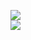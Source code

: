 [![](https://img.shields.io/badge/Made%20With-Github%20Spray-lightgrey.svg?style=for-the-badge&logo=github)](https://github.com/Annihil/github-spray#2643)  
[![](https://i.imgur.com/2DrTn0Z.gif)](https://github.com/Annihil/github-spray)